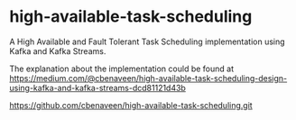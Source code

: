 # high-available-task-scheduling
A High Available and Fault Tolerant Task Scheduling implementation using Kafka and Kafka Streams. 

The explanation about the implementation could be found at 
https://medium.com/@cbenaveen/high-available-task-scheduling-design-using-kafka-and-kafka-streams-dcd81121d43b

https://github.com/cbenaveen/high-available-task-scheduling.git
